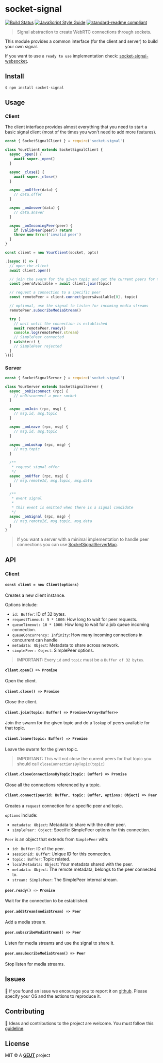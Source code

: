 # socket-signal

[![Build Status](https://travis-ci.com/geut/socket-signal.svg?branch=master)](https://travis-ci.com/geut/socket-signal)
[![JavaScript Style Guide](https://img.shields.io/badge/code_style-standard-brightgreen.svg)](https://standardjs.com)
[![standard-readme compliant](https://img.shields.io/badge/readme%20style-standard-brightgreen.svg?style=flat-square)](https://github.com/RichardLitt/standard-readme)

> Signal abstraction to create WebRTC connections through sockets.

This module provides a common interface (for the client and server) to build your own signal.

If you want to use a `ready to use` implementation check: [socket-signal-websocket](https://github.com/geut/socket-signal-websocket).

## <a name="install"></a> Install

```
$ npm install socket-signal
```

## <a name="usage"></a> Usage

### Client

The client interface provides almost everything that you need to start a basic signal client (most of the times you won't need to add more features).

```javascript
const { SocketSignalClient } = require('socket-signal')

class YourClient extends SocketSignalClient {
  async _open() {
    await super._open()
  }

  async _close() {
    await super._close()
  }

  async _onOffer(data) {
    // data.offer
  }

  async _onAnswer(data) {
    // data.answer
  }

  async _onIncomingPeer(peer) {
    if (validPeer(peer)) return
    throw new Error('invalid peer')
  }
}

const client = new YourClient(socket, opts)

;(async () => {
  // open the client
  await client.open()

  // join the swarm for the given topic and get the current peers for that topic
  const peersAvailable = await client.join(topic)

  // request a connection to a specific peer
  const remotePeer = client.connect(peersAvailable[0], topic)

  // optional, use the signal to listen for incoming media streams
  remotePeer.subscribeMediaStream()

  try {
    // wait until the connection is established
    await remotePeer.ready()
    console.log(remotePeer.stream)
    // SimplePeer connected
  } catch(err) {
    // SimplePeer rejected
  }
})()
```

### Server

```javascript
const { SocketSignalServer } = require('socket-signal')

class YourServer extends SocketSignalServer {
  async _onDisconnect (rpc) {
    // onDisconnect a peer socket
  }

  async _onJoin (rpc, msg) {
    // msg.id, msg.topic
  }

  async _onLeave (rpc, msg) {
    // msg.id, msg.topic
  }

  async _onLookup (rpc, msg) {
    // msg.topic
  }

  /**
   * request signal offer
   */
  async _onOffer (rpc, msg) {
    // msg.remoteId, msg.topic, msg.data
  }

  /**
   * event signal
   *
   * this event is emitted when there is a signal candidate
   */
  async _onSignal (rpc, msg) {
    // msg.remoteId, msg.topic, msg.data
  }
}
```

> If you want a server with a minimal implementation to handle peer connections you can use [SocketSignalServerMap](lib/server-map.js).

## API

### Client

#### `const client = new Client(options)`

Creates a new client instance.

Options include:

- `id: Buffer`: ID of 32 bytes.
- `requestTimeout: 5 * 1000`: How long to wait for peer requests.
- `queueTimeout: 10 * 1000`: How long to wait for a job queue incoming connection.
- `queueConcurrency: Infinity`: How many incoming connections in concurrent can handle
- `metadata: Object`: Metadata to share across network.
- `simplePeer: Object`: SimplePeer options.

> IMPORTANT: Every `id` and `topic` must be a `Buffer of 32 bytes`.

#### `client.open() => Promise`

Open the client.

#### `client.close() => Promise`

Close the client.

#### `client.join(topic: Buffer) => Promise<Array<Buffer>>`

Join the swarm for the given topic and do a `lookup` of peers available for that topic.

#### `client.leave(topic: Buffer) => Promise`

Leave the swarm for the given topic.

> IMPORTANT: This will not close the current peers for that topic you should call `closeConnectionsByTopic(topic)`

#### `client.closeConnectionsByTopic(topic: Buffer) => Promise`

Close all the connections referenced by a topic.

#### `client.connect(peerId: Buffer, topic: Buffer, options: Object) => Peer`

Creates a `request` connection for a specific peer and topic.

`options` include:

- `metadata: Object`: Metadata to share with the other peer.
- `simplePeer: Object`: Specific SimplePeer options for this connection.

`Peer` is an object that extends from `SimplePeer` with:

- `id: Buffer`: ID of the peer.
- `sessionId: Buffer`: Unique ID for this connection.
- `topic: Buffer`: Topic related.
- `localMetadata: Object`: Your metadata shared with the peer.
- `metadata: Object`: The remote metadata, belongs to the peer connected to.
- `stream: SimplePeer`: The SimplePeer internal stream.

#### `peer.ready() => Promise`

Wait for the connection to be established.

#### `peer.addStream(mediaStream) => Peer`

Add a media stream.

#### `peer.subscribeMediaStream() => Peer`

Listen for media streams and use the signal to share it.

#### `peer.unsubscribeMediaStream() => Peer`

Stop listen for media streams.

## <a name="issues"></a> Issues

:bug: If you found an issue we encourage you to report it on [github](https://github.com/geut/socket-signal/issues). Please specify your OS and the actions to reproduce it.

## <a name="contribute"></a> Contributing

:busts_in_silhouette: Ideas and contributions to the project are welcome. You must follow this [guideline](https://github.com/geut/socket-signal/blob/master/CONTRIBUTING.md).

## License

MIT © A [**GEUT**](http://geutstudio.com/) project
